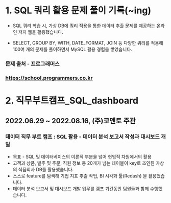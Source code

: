 

# 1. SQL 쿼리 활용 문제 풀이 기록(~ing)

* SQL 쿼리 학습 시, 가상 DB에 쿼리 적용을 통한 데이터 추출 문제를 제공하는 온라인 저지 웹을 활용했습니다.

* SELECT, GROUP BY, WITH, DATE_FORMAT, JOIN 등 다양한 쿼리를 적용해 100여 개의 문제를 풀이하면서 MySQL 활용 경험을 쌓았습니다.

### 문제 출처 - 프로그래머스
### https://school.programmers.co.kr

# 2. 직무부트캠프_SQL_dashboard
## 2022.06.29 ~ 2022.08.16, (주)코멘토 주관

### 데이터 직무 부트 캠프 : SQL 활용 - 데이터 분석 보고서 작성과 대시보드 개발

* 목표 - SQL 및 데이터베이스의 이론적 부분을 넘어 현업적 차원에서의 활용
* 고객과 상품, 발주 및 주문, 직원 정보 등 20개가 넘는 테이블이 key로 조인된 가상의 식품회사 DB를 활용했습니다.
* 스스로 feature를 탐색해 기업 지표 추출 작업, BI 시각화 툴(Redash) 을 활용했습니다.
* 데이터 분석 보고서 및 대시보드 개발 업무를 캠프 기간동안 팀원들과 함께 수행했습니다.


